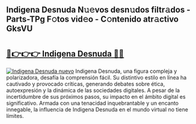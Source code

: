 ## Indigena Desnuda N𝚞𝚎vos desn𝚞dos filtr𝚊dos - Parts-TPg F𝚘tos vid𝚎o - C𝚘ntenido atr𝚊ctivo GksVU

# <h2><a href="http://mbdrxzr.tromn.icu/?c=Indigena+Desnuda">🔗👉👉👉 Indigena Desnuda 🔗🔗</a></h2>

[![Indigena Desnuda nuevo](https://i.imgur.com/pEAQMta.gif)](http://mbdrxzr.tromn.icu/?c=Indigena+Desnuda)
Indigena Desnuda, una figura compleja y polarizadora, desafía la comprensión fácil. Su distintivo estilo en línea ha cautivado y provocado críticas, generando debates sobre ética, autoexpresión y la dinámica de las sociedades digitales. A pesar de la incertidumbre de sus próximos pasos, su impacto en el ámbito digital es significativo. Armada con una tenacidad inquebrantable y un encanto innegable, la influencia de Indigena Desnuda en el mundo virtual no tiene límites.
